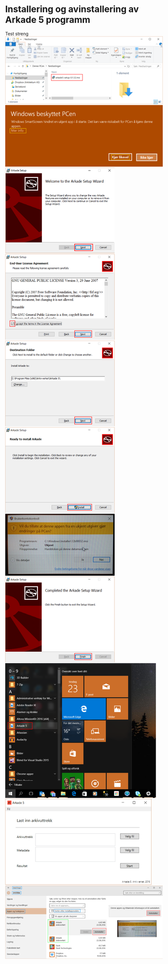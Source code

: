 # Installering og avinstallering av Arkade 5 programm

Test streng
![](img/NedlastningerFilViser.png "Fil viser")
![](img/WinSmartScreenWarning.png "Advarsel Windowns Smart Screen")
![](img/ArkadeSetup_01.png "Installasjon 1")
![](img/ArkadeSetup_02.png "Installasjon 2")
![](img/ArkadeSetup_03.png "Installasjon 3")
![](img/ArkadeSetup_04.png "Installasjon 4")
![](img/ArkadeSetup_05.png "Installasjon 5 advarsel")
![](img/ArkadeSetup_06.png "Installasjon 6")
![](img/RunTool.png "Start programm")
![](img/toolRunning.png "Programmet kjorer")
![](img/Uninstall_02.png "Avinstallasjon")
